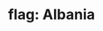 ---
layout: smileys&emotion
title: "flag: Albania"
emoji: flag_albania
permalink: 🇦🇱.html
image: assets/img/3moji/flag_albania.png
---